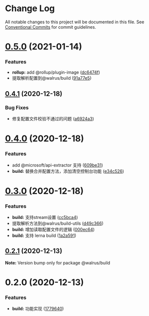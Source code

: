 # Change Log

All notable changes to this project will be documented in this file.
See [Conventional Commits](https://conventionalcommits.org) for commit guidelines.

# [0.5.0](https://github.com/walrusjs/build/compare/@walrus/build@0.4.1...@walrus/build@0.5.0) (2021-01-14)


### Features

* **rollup:** add @rollup/plugin-image ([dc6474f](https://github.com/walrusjs/build/commit/dc6474fa5f0540070d90b0e92abff961f5efefd1))
* 提取解析配置到@walrus/build ([91a77e5](https://github.com/walrusjs/build/commit/91a77e5d4837dec34e652810669757c37fb3ed17))





## [0.4.1](https://github.com/walrusjs/build/compare/@walrus/build@0.4.0...@walrus/build@0.4.1) (2020-12-18)


### Bug Fixes

* 修复配置文件校验不通过的问题 ([a6924a3](https://github.com/walrusjs/build/commit/a6924a38fcfd71bbb6773a7cd01dc52551d3661a))





# [0.4.0](https://github.com/walrusjs/build/compare/@walrus/build@0.3.0...@walrus/build@0.4.0) (2020-12-18)


### Features

* add @microsoft/api-extractor 支持 ([609be31](https://github.com/walrusjs/build/commit/609be31e2281290b5cf82d90b3bbe0d798788017))
* **build:** 替换合并配置方法，添加清空控制台功能 ([e34c526](https://github.com/walrusjs/build/commit/e34c5265551789f2d869f950855b82746a075762))





# [0.3.0](https://github.com/walrusjs/build/compare/@walrus/build@0.2.1...@walrus/build@0.3.0) (2020-12-18)


### Features

* **build:** 支持stream设置 ([cc5bca4](https://github.com/walrusjs/build/commit/cc5bca4f7bc677b9c9b3f667d9a15f20d3d0a0f7))
* 提取解析方法到@walrus/build-utils ([d49c366](https://github.com/walrusjs/build/commit/d49c366c98177a7fbf8eac37f4d99b1399d7a7a7))
* **build:** 增加读取配置文件的逻辑 ([000ec64](https://github.com/walrusjs/build/commit/000ec6489bab84e6648ee296e9845bef60f285b5))
* **build:** 支持 lerna build ([1a2a591](https://github.com/walrusjs/build/commit/1a2a591df292cd2972777fdc9932a40b5a853dda))





## [0.2.1](https://github.com/walrusjs/build/compare/@walrus/build@0.2.0...@walrus/build@0.2.1) (2020-12-13)

**Note:** Version bump only for package @walrus/build





# 0.2.0 (2020-12-13)


### Features

* **build:** 功能实现 ([1779640](https://github.com/walrusjs/build/commit/1779640f984358eac6c54f0ed4d74b27d0e8e627))
